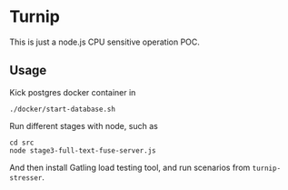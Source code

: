 # Turnip

This is just a node.js CPU sensitive operation POC.

## Usage

Kick postgres docker container in

```
./docker/start-database.sh
```

Run different stages with node, such as

```
cd src
node stage3-full-text-fuse-server.js
```

And then install Gatling load testing tool, and run scenarios from `turnip-stresser`.